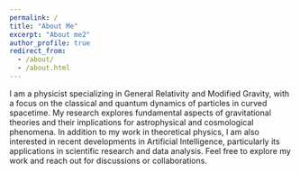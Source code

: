 ```yaml
---
permalink: /
title: "About Me"
excerpt: "About me2"
author_profile: true
redirect_from: 
  - /about/
  - /about.html
---
```

I am a physicist specializing in General Relativity and Modified Gravity, with a focus on the classical and quantum dynamics of particles in curved spacetime. My research explores fundamental aspects of gravitational theories and their implications for astrophysical and cosmological phenomena.
In addition to my work in theoretical physics, I am also interested in recent developments in Artificial Intelligence, particularly its applications in scientific research and data analysis.
Feel free to explore my work and reach out for discussions or collaborations.








